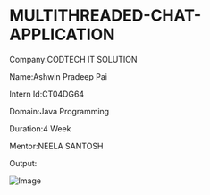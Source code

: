 # MULTITHREADED-CHAT-APPLICATION
Company:CODTECH IT SOLUTION

Name:Ashwin Pradeep Pai

Intern Id:CT04DG64

Domain:Java Programming

Duration:4 Week

Mentor:NEELA SANTOSH

Output:


![Image](https://github.com/user-attachments/assets/f9aa09fb-37f0-4a20-8c9a-7f10b634d95d)
